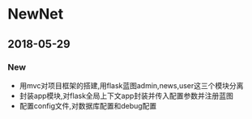 # NewNet
## 2018-05-29
### New 
* 用mvc对项目框架的搭建,用flask蓝图admin,news,user这三个模块分离
* 封装app模块,对flask全局上下文app封装并传入配置参数并注册蓝图
* 配置config文件,对数据库配置和debug配置
